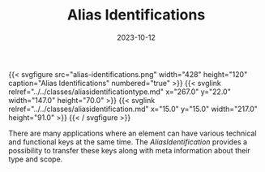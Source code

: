 ﻿---
title: Alias Identifications
toc: false
type: specs
layout: diagram
date: "2023-10-12"
draft: false
specification: VEC
version: 2.1.0
documentType: "Recommendation"
elementType: Diagram
classes:
  - AliasIdentificationType
  - AliasIdentification
menu:
  VEC-2.1.0:    
    parent: basic-datatypes
    identifier: basic-datatypes/alias-identifications
    weight: 1002005 

# Prev/next pager order (if `docs_section_pager` enabled in `params.toml`)
weight: 1002005
---
{{< svgfigure src="alias-identifications.png" width="428" height="120" caption="Alias Identifications" numbered="true" >}}
  {{< svglink relref="../../classes/aliasidentificationtype.md" x="267.0" y="22.0" width="147.0" height="70.0" >}}
  {{< svglink relref="../../classes/aliasidentification.md" x="15.0" y="15.0" width="217.0" height="91.0" >}}
{{< / svgfigure >}}
<p> There are many applications where an element can have various technical and functional keys at the same time. The <i>AliasIdentification</i> provides a possibility to transfer these keys along with meta information about their type and scope.      </p>      <p> &#160;      </p>